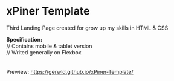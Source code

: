 # xPiner Template
Third Landing Page created for grow up my skills in HTML &amp; CSS

<b>Specification:</b><br>
// Contains mobile & tablet version<br>
// Writed generally on Flexbox<br>
<br>
<br>
Prewiew:
https://gerwld.github.io/xPiner-Template/
